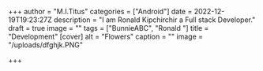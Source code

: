 +++
author = "M.I.Titus"
categories = ["Android"]
date = 2022-12-19T19:23:27Z
description = "I am Ronald Kipchirchir a Full stack Developer."
draft = true
image = ""
tags = ["BunnieABC", "Ronald "]
title = "Development"
[cover]
alt = "Flowers"
caption = ""
image = "/uploads/dfghjk.PNG"

+++
